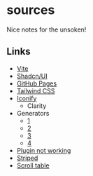 # sources

Nice notes for the unsoken!

## Links

- [Vite](https://vitejs.dev/)
- [Shadcn/UI](https://ui.shadcn.com/)
- [GitHub Pages](https://ropaolle.github.io/dashboard)
- [Tailwind CSS](https://tailwindcss.com/)
- [Iconify](https://iconify.design/)
  - Clarity
- Generators
  - [1](https://www.tailwindgen.com/)
  - [2](https://www.designtoolshub.com/tailwind-css/grid-generator)
  - [3](https://tailsurge.vercel.app/)
  - [4](https://preline.co/docs/grid.html)
- [Plugin not working](https://github.com/tailwindlabs/tailwindcss-intellisense/issues/227)
- [Striped](https://play.tailwindcss.com/QNkCU1z1UX?file=config)
- [Scroll table](https://codepen.io/didkobravo/pen/MvMYrV)